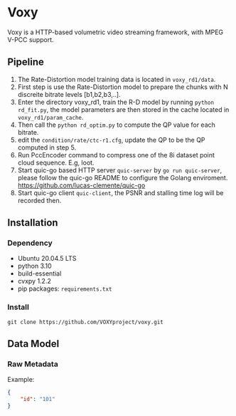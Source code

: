 # Voxy
Voxy is a HTTP-based volumetric video streaming framework, with MPEG V-PCC support.
## Pipeline
1. The Rate-Distortion model training data is located in `voxy_rd1/data`. 
2. First step is use the Rate-Distortion model to prepare the chunks with N discreite bitrate levels [b1,b2,b3,..].
3. Enter the directory voxy_rd1, train the R-D model by running `python rd_fit.py`, the model parameters are then stored in the cache located in `voxy_rd1/param_cache`.
4. Then call the `python rd_optim.py` to compute the QP value for each bitrate.
5. edit the `condition/rate/ctc-r1.cfg`, update the QP to be the QP computed in step 5.
6. Run PccEncoder command to compress one of the 8i dataset point cloud sequence. E.g, loot.
7. Start quic-go based HTTP server `quic-server` by `go run quic-server`, please follow the quic-go README to configure the Golang enviroment. https://github.com/lucas-clemente/quic-go
8. Start quic-go client `quic-client`, the PSNR and stalling time log will be recorded then.
   
## Installation
### Dependency
+ Ubuntu 20.04.5 LTS
+ python 3.10
+ build-essential
+ cvxpy 1.2.2
+ pip packages: `requirements.txt`
### Install

`git clone https://github.com/VOXYproject/voxy.git`

## Data Model
### Raw Metadata
Example:
```json
{
    "id": "101"
}
```
